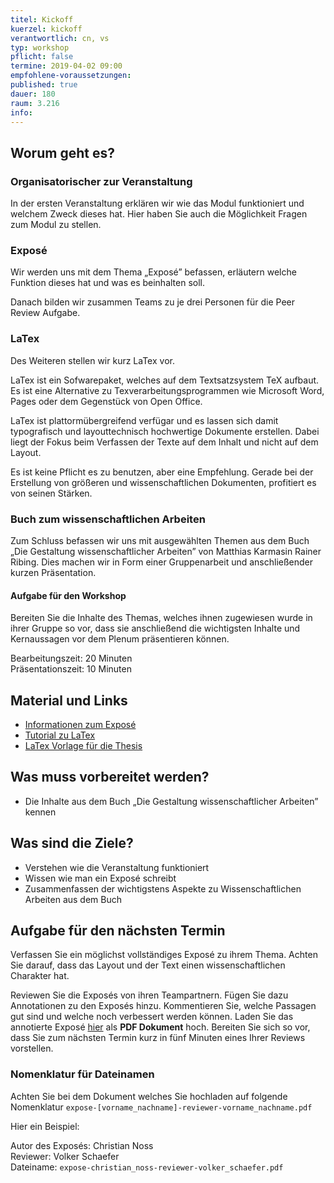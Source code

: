 ```yaml
---
titel: Kickoff
kuerzel: kickoff
verantwortlich: cn, vs
typ: workshop
pflicht: false
termine: 2019-04-02 09:00
empfohlene-voraussetzungen: 
published: true
dauer: 180
raum: 3.216
info: 
---
```


## Worum geht es?

### Organisatorischer zur Veranstaltung

In der ersten Veranstaltung erklären wir wie das Modul funktioniert und welchem Zweck dieses hat. Hier haben Sie auch die Möglichkeit Fragen zum Modul zu stellen.

### Exposé

Wir werden uns mit dem Thema  „Exposé” befassen, erläutern welche Funktion dieses hat und was es beinhalten soll.

Danach bilden wir zusammen Teams zu je drei Personen für die Peer Review Aufgabe.

### LaTex

Des Weiteren stellen wir kurz LaTex vor.

LaTex ist ein Sofwarepaket, welches auf dem Textsatzsystem TeX aufbaut. Es ist eine Alternative zu Texverarbeitungsprogrammen wie Microsoft Word, Pages oder dem Gegenstück von Open Office.

LaTex ist plattormübergreifend verfügar und es lassen sich damit typografisch und layouttechnisch hochwertige Dokumente erstellen. Dabei liegt der Fokus beim Verfassen der Texte auf dem Inhalt und nicht auf dem Layout.

Es ist keine Pflicht es zu benutzen, aber eine Empfehlung. Gerade bei der Erstellung von größeren und wissenschaftlichen Dokumenten, profitiert es von seinen Stärken.

### Buch zum wissenschaftlichen Arbeiten

Zum Schluss  befassen wir uns mit ausgewählten Themen aus dem Buch „Die Gestaltung wissenschaftlicher Arbeiten” von Matthias Karmasin Rainer Ribing. Dies machen wir in Form einer Gruppenarbeit und anschließender kurzen Präsentation.

#### Aufgabe für den Workshop

Bereiten Sie die Inhalte des Themas, welches ihnen zugewiesen wurde in ihrer Gruppe so vor, dass sie anschließend die wichtigsten Inhalte und Kernaussagen vor dem Plenum präsentieren können.

Bearbeitungszeit: 20 Minuten  
Präsentationszeit: 10 Minuten

## Material und Links

*  [Informationen zum Exposé](https://ilias.th-koeln.de/goto.php?target=file_1239838_download&client_id=ILIAS_FH_Koeln)
* [Tutorial zu LaTex](https://www.latex-tutorial.com)
* [LaTex Vorlage für die Thesis](https://ilias.th-koeln.de/goto.php?target=file_1270014_download&client_id=ILIAS_FH_Koeln)

## Was muss vorbereitet werden?

* Die Inhalte aus dem Buch „Die Gestaltung wissenschaftlicher Arbeiten” kennen


## Was sind die Ziele?

- Verstehen wie die Veranstaltung funktioniert
- Wissen wie man ein Exposé schreibt
- Zusammenfassen der wichtigstens Aspekte zu Wissenschaftlichen Arbeiten aus dem Buch

## Aufgabe für den nächsten Termin

Verfassen Sie ein möglichst vollständiges Exposé zu ihrem Thema. Achten Sie darauf, dass das Layout und der Text einen wissenschaftlichen Charakter hat.

Reviewen Sie die Exposés von ihren Teampartnern. Fügen Sie dazu Annotationen zu den Exposés hinzu. Kommentieren Sie, welche Passagen gut sind und welche noch verbessert werden können. Laden Sie das annotierte Exposé [hier](https://ilias.th-koeln.de/ilias.php?ref_id=1241600&ass_id=11087&cmd=submissionScreen&cmdClass=ilexsubmissionfilegui&cmdNode=aa:kn:aq:ap&baseClass=ilExerciseHandlerGUI) als **PDF Dokument** hoch.
Bereiten Sie sich so vor, dass Sie zum nächsten Termin kurz in fünf Minuten eines Ihrer Reviews vorstellen.

### Nomenklatur für Dateinamen

Achten Sie bei dem Dokument welches Sie hochladen auf folgende Nomenklatur
`expose-[vorname_nachname]-reviewer-vorname_nachname.pdf`

Hier ein Beispiel:

Autor des Exposés: Christian Noss  
Reviewer: Volker Schaefer  
Dateiname: `expose-christian_noss-reviewer-volker_schaefer.pdf`

